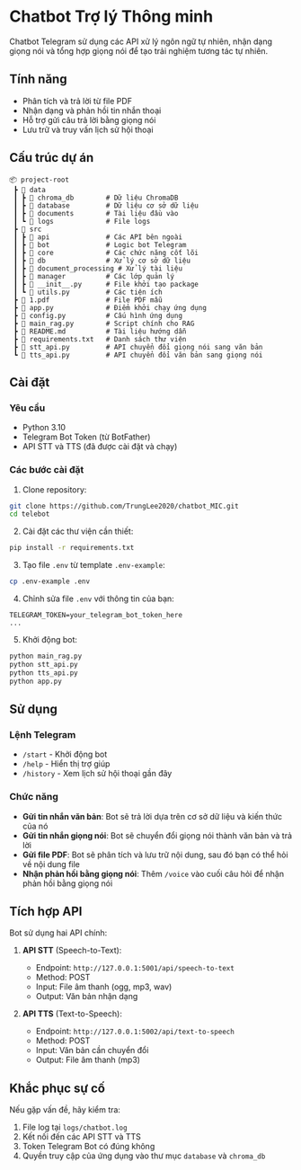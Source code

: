 # Chatbot Trợ lý Thông minh

Chatbot Telegram sử dụng các API xử lý ngôn ngữ tự nhiên, nhận dạng giọng nói và tổng hợp giọng nói để tạo trải nghiệm tương tác tự nhiên.

## Tính năng

- Phân tích và trả lời từ file PDF
- Nhận dạng và phản hồi tin nhắn thoại
- Hỗ trợ gửi câu trả lời bằng giọng nói
- Lưu trữ và truy vấn lịch sử hội thoại

## Cấu trúc dự án

```
📦 project-root
 ┣ 📂 data
 ┃ ┣ 📂 chroma_db        # Dữ liệu ChromaDB
 ┃ ┣ 📂 database         # Dữ liệu cơ sở dữ liệu
 ┃ ┣ 📂 documents        # Tài liệu đầu vào
 ┃ ┗ 📂 logs             # File logs
 ┣ 📂 src
 ┃ ┣ 📂 api              # Các API bên ngoài
 ┃ ┣ 📂 bot              # Logic bot Telegram
 ┃ ┣ 📂 core             # Các chức năng cốt lõi
 ┃ ┣ 📂 db               # Xử lý cơ sở dữ liệu
 ┃ ┣ 📂 document_processing # Xử lý tài liệu
 ┃ ┣ 📂 manager          # Các lớp quản lý
 ┃ ┣ 📄 __init__.py      # File khởi tạo package
 ┃ ┗ 📄 utils.py         # Các tiện ích
 ┣ 📄 1.pdf              # File PDF mẫu
 ┣ 📄 app.py             # Điểm khởi chạy ứng dụng
 ┣ 📄 config.py          # Cấu hình ứng dụng
 ┣ 📄 main_rag.py        # Script chính cho RAG
 ┣ 📄 README.md          # Tài liệu hướng dẫn
 ┣ 📄 requirements.txt   # Danh sách thư viện
 ┣ 📄 stt_api.py         # API chuyển đổi giọng nói sang văn bản
 ┗ 📄 tts_api.py         # API chuyển đổi văn bản sang giọng nói
```

## Cài đặt

### Yêu cầu

- Python 3.10
- Telegram Bot Token (từ BotFather)
- API STT và TTS (đã được cài đặt và chạy)

### Các bước cài đặt

1. Clone repository:
```bash
git clone https://github.com/TrungLee2020/chatbot_MIC.git
cd telebot
```

2. Cài đặt các thư viện cần thiết:
```bash
pip install -r requirements.txt
```

3. Tạo file `.env` từ template `.env-example`:
```bash
cp .env-example .env
```

4. Chỉnh sửa file `.env` với thông tin của bạn:
```
TELEGRAM_TOKEN=your_telegram_bot_token_here
...
```

5. Khởi động bot:
```bash
python main_rag.py
python stt_api.py
python tts_api.py
python app.py
```

## Sử dụng

### Lệnh Telegram

- `/start` - Khởi động bot
- `/help` - Hiển thị trợ giúp
- `/history` - Xem lịch sử hội thoại gần đây

### Chức năng

- **Gửi tin nhắn văn bản**: Bot sẽ trả lời dựa trên cơ sở dữ liệu và kiến thức của nó
- **Gửi tin nhắn giọng nói**: Bot sẽ chuyển đổi giọng nói thành văn bản và trả lời
- **Gửi file PDF**: Bot sẽ phân tích và lưu trữ nội dung, sau đó bạn có thể hỏi về nội dung file
- **Nhận phản hồi bằng giọng nói**: Thêm `/voice` vào cuối câu hỏi để nhận phản hồi bằng giọng nói

## Tích hợp API

Bot sử dụng hai API chính:

1. **API STT** (Speech-to-Text):
   - Endpoint: `http://127.0.0.1:5001/api/speech-to-text`
   - Method: POST
   - Input: File âm thanh (ogg, mp3, wav)
   - Output: Văn bản nhận dạng

2. **API TTS** (Text-to-Speech):
   - Endpoint: `http://127.0.0.1:5002/api/text-to-speech`
   - Method: POST
   - Input: Văn bản cần chuyển đổi
   - Output: File âm thanh (mp3)

## Khắc phục sự cố

Nếu gặp vấn đề, hãy kiểm tra:

1. File log tại `logs/chatbot.log`
2. Kết nối đến các API STT và TTS
3. Token Telegram Bot có đúng không
4. Quyền truy cập của ứng dụng vào thư mục `database` và `chroma_db`
